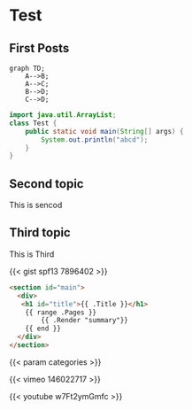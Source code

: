 # Test


## First Posts

```mermaid
graph TD;
    A-->B;
    A-->C;
    B-->D;
    C-->D;
```

```java
import java.util.ArrayList;
class Test {
    public static void main(String[] args) {
        System.out.println("abcd");
    }
}
```

## Second topic

This is sencod

## Third topic

This is Third


{{< gist spf13 7896402 >}}

```html
<section id="main">
  <div>
   <h1 id="title">{{ .Title }}</h1>
    {{ range .Pages }}
        {{ .Render "summary"}}
    {{ end }}
  </div>
</section>
```

{{< param categories >}}

{{< vimeo 146022717 >}}

{{< youtube w7Ft2ymGmfc >}}

